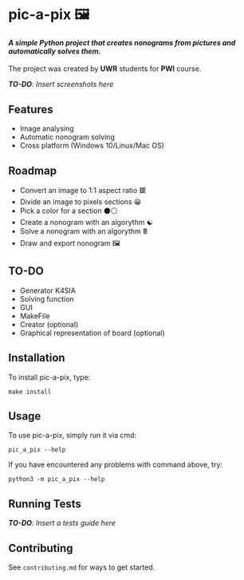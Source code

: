 # pic-a-pix 🖼️

#### *A simple Python project that creates nonograms from pictures and automatically solves them.*

The project was created by **UWR** students for **PWI** course.

***TO-DO**: Insert screenshots here*

## Features

- Image analysing
- Automatic nonogram solving
- Cross platform (Windows 10/Linux/Mac OS)

## Roadmap

- Convert an image to 1:1 aspect ratio 🟥
- Divide an image to pixels sections 😀
- Pick a color for a section ⚫⚪
- Create a nonogram with an algorythm ☯️
- Solve a nonogram with an algorythm 🖩
- Draw and export nonogram 🖼️

## TO-DO

- Generator K4SIA
- Solving function
- GUI
- MakeFile
- Creator (optional)
- Graphical representation of board (optional)

## Installation

To install pic-a-pix, type:

```
make install
```

## Usage

To use pic-a-pix, simply run it via cmd:

```
pic_a_pix --help
```

If you have encountered any problems with command above, try:

```
python3 -m pic_a_pix --help
```

## Running Tests

***TO-DO**: Insert a tests guide here*

## Contributing

See `contributing.md` for ways to get started.

